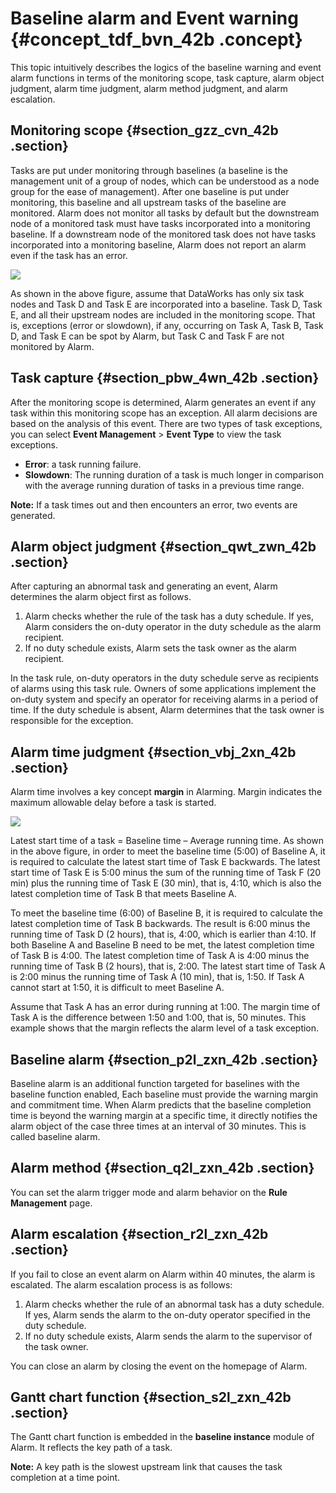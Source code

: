 # Baseline alarm and Event warning {#concept_tdf_bvn_42b .concept}

This topic intuitively describes the logics of the baseline warning and event alarm functions in terms of the monitoring scope, task capture, alarm object judgment, alarm time judgment, alarm method judgment, and alarm escalation.

## Monitoring scope {#section_gzz_cvn_42b .section}

Tasks are put under monitoring through baselines \(a baseline is the management unit of a group of nodes, which can be understood as a node group for the ease of management\). After one baseline is put under monitoring, this baseline and all upstream tasks of the baseline are monitored. Alarm does not monitor all tasks by default but the downstream node of a monitored task must have tasks incorporated into a monitoring baseline. If a downstream node of the monitored task does not have tasks incorporated into a monitoring baseline, Alarm does not report an alarm even if the task has an error.

![](http://static-aliyun-doc.oss-cn-hangzhou.aliyuncs.com/assets/img/16366/15390801187435_en-US.png)

As shown in the above figure, assume that DataWorks has only six task nodes and Task D and Task E are incorporated into a baseline. Task D, Task E, and all their upstream nodes are included in the monitoring scope. That is, exceptions \(error or slowdown\), if any, occurring on Task A, Task B, Task D, and Task E can be spot by Alarm, but Task C and Task F are not monitored by Alarm.

## Task capture {#section_pbw_4wn_42b .section}

After the monitoring scope is determined, Alarm generates an event if any task within this monitoring scope has an exception. All alarm decisions are based on the analysis of this event. There are two types of task exceptions, you can select **Event Management** \> **Event Type** to view the task exceptions.

-   **Error**: a task running failure.
-   **Slowdown**: The running duration of a task is much longer in comparison with the average running duration of tasks in a previous time range.

**Note:** If a task times out and then encounters an error, two events are generated.

## Alarm object judgment {#section_qwt_zwn_42b .section}

After capturing an abnormal task and generating an event, Alarm determines the alarm object first as follows.

1.  Alarm checks whether the rule of the task has a duty schedule. If yes, Alarm considers the on-duty operator in the duty schedule as the alarm recipient.
2.  If no duty schedule exists, Alarm sets the task owner as the alarm recipient.

In the task rule, on-duty operators in the duty schedule serve as recipients of alarms using this task rule. Owners of some applications implement the on-duty system and specify an operator for receiving alarms in a period of time. If the duty schedule is absent, Alarm determines that the task owner is responsible for the exception.

## Alarm time judgment {#section_vbj_2xn_42b .section}

Alarm time involves a key concept **margin** in Alarming. Margin indicates the maximum allowable delay before a task is started.

![](http://static-aliyun-doc.oss-cn-hangzhou.aliyuncs.com/assets/img/16366/15390801187438_en-US.png)

Latest start time of a task = Baseline time – Average running time. As shown in the above figure, in order to meet the baseline time \(5:00\) of Baseline A, it is required to calculate the latest start time of Task E backwards. The latest start time of Task E is 5:00 minus the sum of the running time of Task F \(20 min\) plus the running time of Task E \(30 min\), that is, 4:10, which is also the latest completion time of Task B that meets Baseline A.

To meet the baseline time \(6:00\) of Baseline B, it is required to calculate the latest completion time of Task B backwards. The result is 6:00 minus the running time of Task D \(2 hours\), that is, 4:00, which is earlier than 4:10. If both Baseline A and Baseline B need to be met, the latest completion time of Task B is 4:00. The latest completion time of Task A is 4:00 minus the running time of Task B \(2 hours\), that is, 2:00. The latest start time of Task A is 2:00 minus the running time of Task A \(10 min\), that is, 1:50. If Task A cannot start at 1:50, it is difficult to meet Baseline A.

Assume that Task A has an error during running at 1:00. The margin time of Task A is the difference between 1:50 and 1:00, that is, 50 minutes. This example shows that the margin reflects the alarm level of a task exception.

## Baseline alarm {#section_p2l_zxn_42b .section}

Baseline alarm is an additional function targeted for baselines with the baseline function enabled, Each baseline must provide the warning margin and commitment time. When Alarm predicts that the baseline completion time is beyond the warning margin at a specific time, it directly notifies the alarm object of the case three times at an interval of 30 minutes. This is called baseline alarm.

## Alarm method {#section_q2l_zxn_42b .section}

You can set the alarm trigger mode and alarm behavior on the **Rule Management** page.

## Alarm escalation {#section_r2l_zxn_42b .section}

If you fail to close an event alarm on Alarm within 40 minutes, the alarm is escalated. The alarm escalation process is as follows:

1.  Alarm checks whether the rule of an abnormal task has a duty schedule. If yes, Alarm sends the alarm to the on-duty operator specified in the duty schedule.
2.  If no duty schedule exists, Alarm sends the alarm to the supervisor of the task owner.

You can close an alarm by closing the event on the homepage of Alarm.

## Gantt chart function {#section_s2l_zxn_42b .section}

The Gantt chart function is embedded in the **baseline instance** module of Alarm. It reflects the key path of a task.

**Note:** A key path is the slowest upstream link that causes the task completion at a time point.

